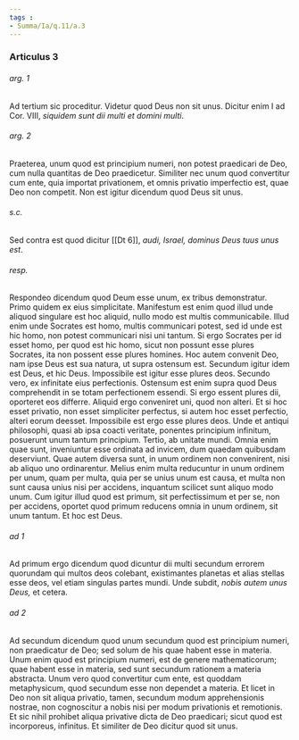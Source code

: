 ```yaml
---
tags : 
- Summa/Ia/q.11/a.3
---
```


### Articulus 3

###### arg. 1
Ad tertium sic proceditur. Videtur quod Deus non sit unus. Dicitur enim I ad Cor. VIII, *siquidem sunt dii multi et domini multi*.

###### arg. 2
Praeterea, unum quod est principium numeri, non potest praedicari de Deo, cum nulla quantitas de Deo praedicetur. Similiter nec unum quod convertitur cum ente, quia importat privationem, et omnis privatio imperfectio est, quae Deo non competit. Non est igitur dicendum quod Deus sit unus.

###### s.c.
Sed contra est quod dicitur [[Dt 6]], *audi, Israel, dominus Deus tuus unus est*.

###### resp.
Respondeo dicendum quod Deum esse unum, ex tribus demonstratur. Primo quidem ex eius simplicitate. Manifestum est enim quod illud unde aliquod singulare est hoc aliquid, nullo modo est multis communicabile. Illud enim unde Socrates est homo, multis communicari potest, sed id unde est hic homo, non potest communicari nisi uni tantum. Si ergo Socrates per id esset homo, per quod est hic homo, sicut non possunt esse plures Socrates, ita non possent esse plures homines. Hoc autem convenit Deo, nam ipse Deus est sua natura, ut supra ostensum est. Secundum igitur idem est Deus, et hic Deus. Impossibile est igitur esse plures deos. Secundo vero, ex infinitate eius perfectionis. Ostensum est enim supra quod Deus comprehendit in se totam perfectionem essendi. Si ergo essent plures dii, oporteret eos differre. Aliquid ergo conveniret uni, quod non alteri. Et si hoc esset privatio, non esset simpliciter perfectus, si autem hoc esset perfectio, alteri eorum deesset. Impossibile est ergo esse plures deos. Unde et antiqui philosophi, quasi ab ipsa coacti veritate, ponentes principium infinitum, posuerunt unum tantum principium. Tertio, ab unitate mundi. Omnia enim quae sunt, inveniuntur esse ordinata ad invicem, dum quaedam quibusdam deserviunt. Quae autem diversa sunt, in unum ordinem non convenirent, nisi ab aliquo uno ordinarentur. Melius enim multa reducuntur in unum ordinem per unum, quam per multa, quia per se unius unum est causa, et multa non sunt causa unius nisi per accidens, inquantum scilicet sunt aliquo modo unum. Cum igitur illud quod est primum, sit perfectissimum et per se, non per accidens, oportet quod primum reducens omnia in unum ordinem, sit unum tantum. Et hoc est Deus.

###### ad 1
Ad primum ergo dicendum quod dicuntur dii multi secundum errorem quorundam qui multos deos colebant, existimantes planetas et alias stellas esse deos, vel etiam singulas partes mundi. Unde subdit, *nobis autem unus Deus,* et cetera.

###### ad 2
Ad secundum dicendum quod unum secundum quod est principium numeri, non praedicatur de Deo; sed solum de his quae habent esse in materia. Unum enim quod est principium numeri, est de genere mathematicorum; quae habent esse in materia, sed sunt secundum rationem a materia abstracta. Unum vero quod convertitur cum ente, est quoddam metaphysicum, quod secundum esse non dependet a materia. Et licet in Deo non sit aliqua privatio, tamen, secundum modum apprehensionis nostrae, non cognoscitur a nobis nisi per modum privationis et remotionis. Et sic nihil prohibet aliqua privative dicta de Deo praedicari; sicut quod est incorporeus, infinitus. Et similiter de Deo dicitur quod sit unus.

